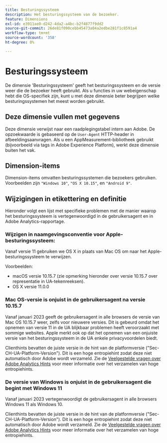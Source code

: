 ```yaml
---
title: Besturingssysteem
description: Het besturingssysteem van de bezoeker.
feature: Dimensions
exl-id: e3911ae0-d242-4da2-a4bc-b2f4877f9dd2
source-git-commit: 26de81f090cebb45473a04a2edbe281f1c8591a4
workflow-type: tm+mt
source-wordcount: '358'
ht-degree: 0%

---
```


# Besturingssysteem

De dimensie &#39;Besturingssysteem&#39; geeft het besturingssysteem en de versie weer die de bezoeker heeft gebruikt. Als u functies in uw webeigenschap hebt die OS-specifiek zijn, kunt u met deze dimensie beter begrijpen welke besturingssystemen het meest worden gebruikt.

## Deze dimensie vullen met gegevens

Deze dimensie verwijst naar een raadplegingstabel intern aan Adobe. De opzoekwaarde is gebaseerd op de `User-Agent` HTTP-header in afbeeldingsaanvragen. Als u een AppMeasurement-bibliotheek gebruikt (bijvoorbeeld via tags in Adobe Experience Platform), werkt deze dimensie buiten het vak.

## Dimension-items

Dimension-items omvatten besturingssystemen die bezoekers gebruiken. Voorbeelden zijn `"Windows 10"`, `"OS X 10.15"`, en `"Android 9"`.

## Wijzigingen in etikettering en definitie

Hieronder volgt een lijst met specifieke problemen met de manier waarop het besturingssysteem is vertegenwoordigd in de gebruikersagent en in Adobe Analytics-rapportage.

### Wijzigen in naamgevingsconventie voor Apple-besturingssysteem:

Vanaf versie 11 gebruiken we OS X in plaats van Mac OS om naar het Apple-besturingssysteem te verwijzen.

Voorbeelden:

* macOS versie 10.15.7 (zie opmerking hieronder over versie 10.15.7 over representatie in UA-tekenreeksen).
* OS X versie 11.0.0

### Mac OS-versie is onjuist in de gebruikersagent na versie 10.15.7 

Vanaf januari 2023 geeft de gebruikersagent in alle browsers de versie van Mac OS 10.15.7 weer, zelfs voor nieuwere versies. Dit is gebeurd omdat het opnemen van versie 11 in de UA blijkbaar problemen heeft veroorzaakt met sommige websites. Apple merkt ook op dat het opnemen van een onjuiste versie van het besturingssysteem in de UA enkele privacyvoordelen biedt.

Clienthints bevatten de juiste versie in de hint van de platformversie (&quot;Sec-CH-UA-Platform-Version&quot;). Dit is een hoge entropiehint zodat deze niet automatisch door Adobe wordt verzameld. Zie de [Veelgestelde vragen over Adobe Analytics Hints](https://experienceleague.adobe.com/docs/analytics/technotes/client-hints.html?lang=en) voor meer informatie over het verzamelen van hoge entropiehints.

### De versie van Windows is onjuist in de gebruikersagent die begint met Windows 11

Vanaf januari 2023 vertegenwoordigt de gebruikersagent in alle browsers Windows 11 als Windows 10.

Clienthints bevatten de juiste versie in de hint van de platformversie (&quot;Sec-CH-UA-Platform-Version&quot;). Dit is een hoge entropiehint zodat deze niet automatisch door Adobe wordt verzameld. Zie de [Veelgestelde vragen over Adobe Analytics Hints](https://experienceleague.adobe.com/docs/analytics/technotes/client-hints.html?lang=en) voor meer informatie over het verzamelen van hoge entropiehints.
